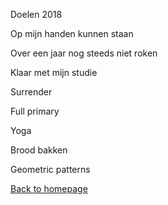 Doelen 2018

Op mijn handen kunnen staan

Over een jaar nog steeds niet roken

Klaar met mijn studie

Surrender

Full primary 

Yoga

Brood bakken

Geometric patterns


[Back to homepage](https://bartfennema.github.io/)

